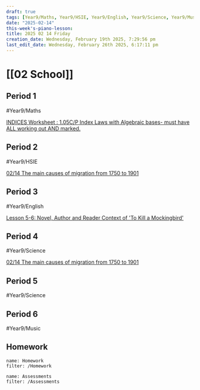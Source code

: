 ```yaml
---
draft: true
tags: [Year9/Maths, Year9/HSIE, Year9/English, Year9/Science, Year9/Music]
date: "2025-02-14"
this-week's-piano-lesson: 
title: 2025 02 14 Friday
creation_date: Wednesday, February 19th 2025, 7:29:56 pm
last_edit_date: Wednesday, February 26th 2025, 6:17:11 pm
---
```


# [[02 School]]

## Period 1

#Year9/Maths

[INDICES Worksheet : 1.05C/P Index Laws with Algebraic bases- must have ALL working out AND marked.](https://classroom.google.com/c/NzMyNzA1Njc2ODI0/a/NzMyNzA1Njc2ODcx/details)

## Period 2

#Year9/HSIE

[02/14 The main causes of migration from 1750 to 1901](https://classroom.google.com/c/NzQ4ODYwNjMyODE3/a/NzUwNDkwNDY1NzQ3/details)

## Period 3

#Year9/English

[Lesson 5-6: Novel, Author and Reader Context of 'To Kill a Mockingbird'](https://classroom.google.com/c/NzQyMDEwNTQ1NDIx/m/NzM4MDM0NDcxMTg1/details)

## Period 4

#Year9/Science

[02/14 The main causes of migration from 1750 to 1901](https://classroom.google.com/c/NzQ4ODYwNjMyODE3/a/NzUwNDkwNDY1NzQ3/details)

## Period 5

#Year9/Science

## Period 6

#Year9/Music

## Homework

```todoist
name: Homework
filter: /Homework
```

```todoist
name: Assessments
filter: /Assessments
```
